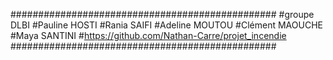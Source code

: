 ################################################
#groupe DLBI
#Pauline HOSTI
#Rania SAIFI
#Adeline MOUTOU
#Clément MAOUCHE
#Maya SANTINI
#https://github.com/Nathan-Carre/projet_incendie
################################################
